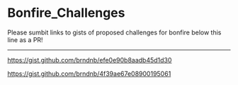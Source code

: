 # Bonfire_Challenges

Please sumbit links to gists of proposed challenges for bonfire below this line as a PR!

______________________________________________________________

https://gist.github.com/brndnb/efe0e90b8aadb45d1d30

https://gist.github.com/brndnb/4f39ae67e08900195061
